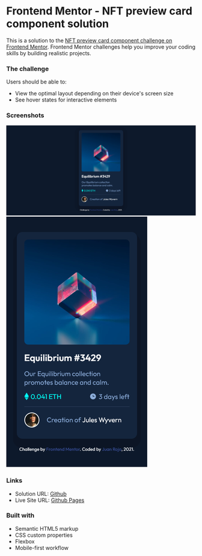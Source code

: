 # Frontend Mentor - NFT preview card component solution

This is a solution to the [NFT preview card component challenge on Frontend Mentor](https://www.frontendmentor.io/challenges/nft-preview-card-component-SbdUL_w0U). Frontend Mentor challenges help you improve your coding skills by building realistic projects. 

### The challenge

Users should be able to:

- View the optimal layout depending on their device's screen size
- See hover states for interactive elements

### Screenshots

![Desktop Screenshot](./images/screenshot.png)
![Mobile Screenshot](./images/screenshot-mobile.png)

### Links

- Solution URL: [Github](https://github.com/JuanRojoA/nft-preview-card-component)
- Live Site URL: [Github Pages](https://juanrojoa.github.io/nft-preview-card-component/)

### Built with

- Semantic HTML5 markup
- CSS custom properties
- Flexbox
- Mobile-first workflow
